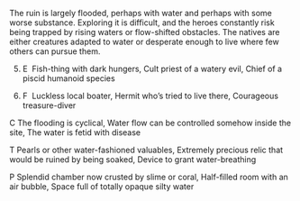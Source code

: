 The ruin is largely flooded, perhaps with water and perhaps with some worse substance. Exploring it is difficult, and the heroes constantly risk being trapped by rising waters or flow-shifted obstacles. The natives are either creatures adapted to water or desperate enough to live where few others can pursue them.

5.  E  Fish-thing with dark hungers, Cult priest of a watery evil, Chief of a piscid humanoid species
    
6.  F  Luckless local boater, Hermit who’s tried to live there, Courageous treasure-diver
    

C The flooding is cyclical, Water flow can be controlled somehow inside the site, The water is fetid with disease

T Pearls or other water-fashioned valuables, Extremely precious relic that would be ruined by being soaked, Device to grant water-breathing

P Splendid chamber now crusted by slime or coral, Half-filled room with an air bubble, Space full of totally opaque silty water